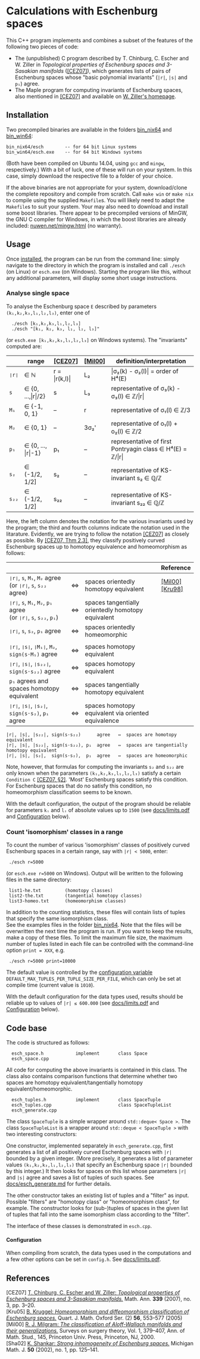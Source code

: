 # Calculations with Eschenburg spaces

This C++ program implements and combines a subset of the features of the following two pieces of code:

-  The (unpublished) C program described by T. Chinburg, C. Escher and W. Ziller in *Topological properties of Eschenburg spaces and 3-Sasakian manifolds* ([\[CEZ07\]](#references)), which generates lists of pairs of Eschenburg spaces whose "basic polynomial invariants" (`|r|`, `|s|` and `p₁`) agree. 
-  The Maple program for computing invariants of Eschenburg spaces, also mentioned in [\[CEZ07\]](#references) and available on [W. Ziller's homepage](https://www.math.upenn.edu/~wziller/research.html).


## Installation

Two precompiled binaries are available in the folders [bin_nix64](bin_nix64) and [bin_win64](bin_win64):

    bin_nix64/esch        -- for 64 bit Linux systems
    bin_win64/esch.exe    -- for 64 bit Windows systems
    
(Both have been compiled on Ubuntu 14.04, using `gcc` and `mingw`, respectively.)  With a bit of luck, one of these will run on your system.  In this case, simply download the respective file to a folder of your choice.

If the above binaries are not appropriate for your system, download/clone the complete repository and compile from scratch.  Call `make win` or `make nix` to compile using the supplied `Makefile`s.  You will likely need to adapt the `Makefile`s to suit your system.   Your may also need to download and install some boost libraries.
There appear to be precompiled versions of MinGW, the GNU C compiler for Windows, in which the boost libraries are already included:
[nuwen.net/mingw.html](https://nuwen.net/mingw.html)  (no warranty).


## Usage

Once [installed](#installation), the program can be run from the command line:  simply navigate to the directory in which the program is installed and call `./esch` (on Linux) or `esch.exe` (on Windows).  Starting the program like this, without any additional parameters, will display some short usage instructions.  

### Analyse single space
To analyse the Eschenburg space `E` described by parameters `(k₁,k₂,k₃,l₁,l₂,l₃)`, enter one of
								
      ./esch [k₁,k₂,k₃,l₁,l₂,l₃]					
      ./esch "[k₁, k₂, k₃, l₁, l₂, l₃]"				

(or `esch.exe [k₁,k₂,k₃,l₁,l₂,l₃]` on Windows systems).  The "invariants" computed are:

|       | range                       | [\[CEZ07\]](#references)  | [\[Mil00\]](#references)    | definition/interpretation                     |
| ----- | --------------------------- | ------------------------- |  ---- | ------------------------------------------------------------------- |
| `❘r❘` | ∈ ℕ                         | r = &#124;r(k,l)&#124;    | L₂    | &#124;σ₂(k) - σ₂(l)&#124; = order of H⁴(E)                          |                          
| `s`   | ∈ {0, ...,&#124;r&#124;/2}  | s                         | L₃    | representative of σ₃(k) - σ₃(l) ∈ ℤ/&#124;r&#124;                   |   
| `M₁`  | ∈ {-1, 0, 1}                | –                         | r     | representative of σ₁(l)         ∈ ℤ/3                               | 
| `M₂`  | ∈ {0, 1}                    | –                         | 3σ₂'  | representative of ο₁(l) + ο₂(l) ∈ ℤ/2                               | 
| `p₁`  | ∈ {0, ..., &#124;r&#124;-1} | p₁                        | –     | representative of first Pontryagin class ∈  H⁴(E) = ℤ/&#124;r&#124; | 
| `s₂`  | ∈ (-1/2, 1/2]               | s₂                        | –     | representative of KS-invariant s₂ ∈ ℚ/ℤ                             | 
| `s₂₂` | ∈ (-1/2, 1/2]               | s₂₂                       | –     | representative of KS-invariant s₂₂ ∈ ℚ/ℤ                            | 

Here, the left column denotes the notation for the various invariants used by the program; 
the third and fourth columns indicate the notation used in the litarature. 
Evidently, we are trying to follow the notation [\[CEZ07\]](#references)  as closely as possible. 
By [\[CEZ07, Thm 2.3\]](#references), they classify positively curved Eschenburg spaces up to homotopy equivalence and homeomorphism as follows:

|     |     |     | Reference    |
| --- | --- | --- | ------------ | 
| `❘r❘`, `s`, `M₁`, `M₂`   agree <br> (or `❘r❘`, `s`, `s₂₂` agree)  |⇔| spaces orientedly homotopy equivalent  | [\[Mil00\]](#references)  <br> [\[Kru98\]](#references) |    
| `❘r❘`, `s`, `M₁`, `M₂`, `p₁` agree <br> (or `❘r❘`, `s`, `s₂₂`, `p₁`)  |⇔| spaces tangentially orientedly homotopy equivalent |                           |
| `❘r❘`, `s`, `s₂`, `p₁`    agree |⇔| spaces orientedly homeomorphic                      |                           | 
|   |   |   |    |
| `❘r❘`, `❘s❘`, `❘M₁❘`, `M₂`,  `sign(s·M₁)`   agree |⇔| spaces homotopy equivalent |   |
| `❘r❘`, `❘s❘`, `❘s₂₂❘`, `sign(s·s₂₂)` agree        |⇔| spaces homotopy equivalent |   |
| `p₁`  agrees and spaces homotopy equivalent       |⇔| spaces tangentially homotopy equivalent |   |
| `❘r❘`, `❘s❘`, `❘s₂❘`,  `sign(s·s₂)`, `p₁` agree   |⇔| spaces homotopy equivalent via oriented equivalence |    |



    |r|, |s|, |s₂₂|, sign(s·s₂₂)      agree   ⇔  spaces are homotopy equivalent
    |r|, |s|, |s₂₂|, sign(s·s₂₂), p₁  agree   ⇔  spaces are tangentially homotopy equivalent
    |r|, |s|, |s₂|,  sign(s·s₂),  p₁  agree   ⇔  spaces are homeomorphic

Note, however, that formulas for computing the invariants `s₂` and `s₂₂` are only known when the parameters `(k₁,k₂,k₃,l₁,l₂,l₃)` satisfy a certain `Condition C` [\[CEZ07, §2\]](#references).  'Most' Eschenburg spaces satisfy this condition.  For Eschenburg spaces that do no satisfy this condition, no homeomorphism classification seems to be known.
    
With the default configuration, the output of the program should be reliable for parameters `kᵢ` and `lᵢ` of absolute values up to `1500` (see [docs/limits.pdf](docs/limits.pdf) and [Configuration](#configuration) below).


### Count 'isomorphism' classes in a range
To count the number of various 'isomorphism' classes of positively curved Eschenburg spaces in a certain range, say with `|r| < 5000`, enter:						
								
     ./esch r=5000						

(or `esch.exe r=5000` on Windows).  Output will be written to the following files in the same directory:

     list1-he.txt         (homotopy classes)							
     list2-the.txt        (tangential homotopy classes)
     list3-homeo.txt      (homeomorphism classes)

In addition to the counting statistics, these files will contain lists of tuples that specify the same isomorphism class.  
See the examples files in the folder [bin_nix64](bin_nix64).  Note that the files will be overwritten the next time the program is run.  If you want to keep the results, make a copy of these files.  To limit the maximum file size, the maximum number of tuples listed in each file can be controlled with the command-line option `print = XXX`, e.g.

     ./esch r=5000 print=10000						

The default value is controlled by the [configuration variable](#configuration) `DEFAULT_MAX_TUPLES_PER_TUPLE_SIZE_PER_FILE`, which can only be set at compile time (current value is `1010`).

With the default configuration for the data types used, results should be reliable up to values of `|r| ≤ 600.000` (see [docs/limits.pdf](docs/limits.pdf) and [Configuration](#configuration) below).


## Code base
The code is structured as follows:

      esch_space.h            implement       class Space
      esch_space.cpp 
 
All code for computing the above invariants is contained in this class.  The class also contains comparison functions that determine whether two spaces are homotopy equivalent/tangentially homotopy equivalent/homeomorphic. 
 
      esch_tuples.h           implement       class SpaceTuple
      esch_tuples.cpp                         class SpaceTupleList
      esch_generate.cpp

The class `SpaceTuple` is a simple wrapper around `std::deque< Space >`.  The class `SpaceTupleList` is a wrapper around `std::deque < SpaceTuple >` with two interesting constructors:

One constructor, implemented separately in `esch_generate.cpp`, first generates a list of all positively curved Eschenburg spaces with `|r|` bounded by a given integer.  (More precisely, it generates a list of parameter values `(k₁,k₂,k₃,l₁,l₂,l₃)` that specify an Eschenburg space `|r|` bounded by this integer.)  It then looks for spaces on this list whose parameters `|r|` and `|s|` agree and saves a list of tuples of such spaces.  See [docs/esch_generate.md](docs/esch_generate.md) for further details.

The other constructor takes an existing list of tuples and a "filter" as input.  Possible "filters" are "homotopy class" or  "homeomorphism class", for example.  The constructor looks for (sub-)tuples of spaces in the given list of tuples that fall into the same isomorphism class according to the "filter".

The interface of these classes is demonstrated in `esch.cpp`.

#### Configuration

When compiling from scratch, the data types used in the computations and a few other options can be set in `config.h`.  See [docs/limits.pdf](docs/limits.pdf).


## References
\[CEZ07\] [T. Chinburg, C. Escher and W. Ziller: *Topological properties of Eschenburg spaces and 3-Sasakian manifolds.*](https://doi.org/10.1007/s00208-007-0102-6) Math. Ann. **339** (2007), no. 3, pp. 3–20. <br>
\[Kru05\] [B. Kruggel: *Homeomorphism and diffeomorphism classification of Eschenburg spaces.*](https://doi.org/10.1093/qmath/hah031) Quart. J. Math. Oxford Ser. (2) **56**, 553–577 (2005) <br>
\[Mil00\] [R. J. Milgram: *The classification of Aloff-Wallach manifolds and their generalizations.*](https://mathscinet.ams.org/mathscinet-getitem?mr=1747543) Surveys on surgery theory, Vol. 1, 379–407, Ann. of Math. Stud., 145, Princeton Univ. Press, Princeton, NJ, 2000. <br>
\[Sha02\] [K. Shankar: *Strong inhomogeneity of Eschenburg spaces.*](https://doi.org/10.1307/mmj/1022636754) Michigan Math. J. **50** (2002), no. 1, pp. 125–141. 


